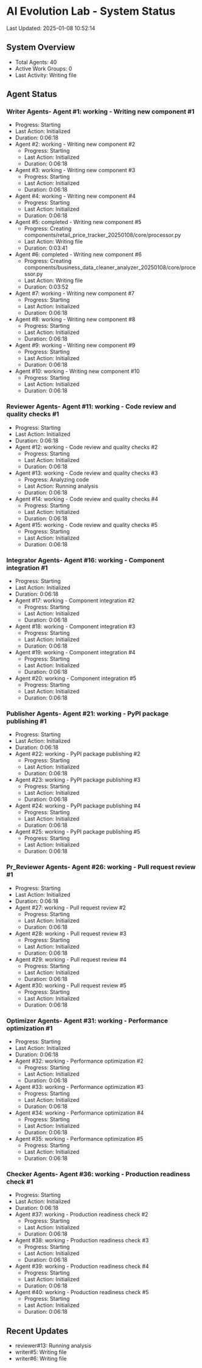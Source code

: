 # AI Evolution Lab - System Status
Last Updated: 2025-01-08 10:52:14

## System Overview
- Total Agents: 40
- Active Work Groups: 0
- Last Activity: Writing file

## Agent Status

### Writer Agents- Agent #1: working - Writing new component #1
  - Progress: Starting
  - Last Action: Initialized
  - Duration: 0:06:18
- Agent #2: working - Writing new component #2
  - Progress: Starting
  - Last Action: Initialized
  - Duration: 0:06:18
- Agent #3: working - Writing new component #3
  - Progress: Starting
  - Last Action: Initialized
  - Duration: 0:06:18
- Agent #4: working - Writing new component #4
  - Progress: Starting
  - Last Action: Initialized
  - Duration: 0:06:18
- Agent #5: completed - Writing new component #5
  - Progress: Creating components/retail_price_tracker_20250108/core/processor.py
  - Last Action: Writing file
  - Duration: 0:03:41
- Agent #6: completed - Writing new component #6
  - Progress: Creating components/business_data_cleaner_analyzer_20250108/core/processor.py
  - Last Action: Writing file
  - Duration: 0:03:52
- Agent #7: working - Writing new component #7
  - Progress: Starting
  - Last Action: Initialized
  - Duration: 0:06:18
- Agent #8: working - Writing new component #8
  - Progress: Starting
  - Last Action: Initialized
  - Duration: 0:06:18
- Agent #9: working - Writing new component #9
  - Progress: Starting
  - Last Action: Initialized
  - Duration: 0:06:18
- Agent #10: working - Writing new component #10
  - Progress: Starting
  - Last Action: Initialized
  - Duration: 0:06:18

### Reviewer Agents- Agent #11: working - Code review and quality checks #1
  - Progress: Starting
  - Last Action: Initialized
  - Duration: 0:06:18
- Agent #12: working - Code review and quality checks #2
  - Progress: Starting
  - Last Action: Initialized
  - Duration: 0:06:18
- Agent #13: working - Code review and quality checks #3
  - Progress: Analyzing code
  - Last Action: Running analysis
  - Duration: 0:06:18
- Agent #14: working - Code review and quality checks #4
  - Progress: Starting
  - Last Action: Initialized
  - Duration: 0:06:18
- Agent #15: working - Code review and quality checks #5
  - Progress: Starting
  - Last Action: Initialized
  - Duration: 0:06:18

### Integrator Agents- Agent #16: working - Component integration #1
  - Progress: Starting
  - Last Action: Initialized
  - Duration: 0:06:18
- Agent #17: working - Component integration #2
  - Progress: Starting
  - Last Action: Initialized
  - Duration: 0:06:18
- Agent #18: working - Component integration #3
  - Progress: Starting
  - Last Action: Initialized
  - Duration: 0:06:18
- Agent #19: working - Component integration #4
  - Progress: Starting
  - Last Action: Initialized
  - Duration: 0:06:18
- Agent #20: working - Component integration #5
  - Progress: Starting
  - Last Action: Initialized
  - Duration: 0:06:18

### Publisher Agents- Agent #21: working - PyPI package publishing #1
  - Progress: Starting
  - Last Action: Initialized
  - Duration: 0:06:18
- Agent #22: working - PyPI package publishing #2
  - Progress: Starting
  - Last Action: Initialized
  - Duration: 0:06:18
- Agent #23: working - PyPI package publishing #3
  - Progress: Starting
  - Last Action: Initialized
  - Duration: 0:06:18
- Agent #24: working - PyPI package publishing #4
  - Progress: Starting
  - Last Action: Initialized
  - Duration: 0:06:18
- Agent #25: working - PyPI package publishing #5
  - Progress: Starting
  - Last Action: Initialized
  - Duration: 0:06:18

### Pr_Reviewer Agents- Agent #26: working - Pull request review #1
  - Progress: Starting
  - Last Action: Initialized
  - Duration: 0:06:18
- Agent #27: working - Pull request review #2
  - Progress: Starting
  - Last Action: Initialized
  - Duration: 0:06:18
- Agent #28: working - Pull request review #3
  - Progress: Starting
  - Last Action: Initialized
  - Duration: 0:06:18
- Agent #29: working - Pull request review #4
  - Progress: Starting
  - Last Action: Initialized
  - Duration: 0:06:18
- Agent #30: working - Pull request review #5
  - Progress: Starting
  - Last Action: Initialized
  - Duration: 0:06:18

### Optimizer Agents- Agent #31: working - Performance optimization #1
  - Progress: Starting
  - Last Action: Initialized
  - Duration: 0:06:18
- Agent #32: working - Performance optimization #2
  - Progress: Starting
  - Last Action: Initialized
  - Duration: 0:06:18
- Agent #33: working - Performance optimization #3
  - Progress: Starting
  - Last Action: Initialized
  - Duration: 0:06:18
- Agent #34: working - Performance optimization #4
  - Progress: Starting
  - Last Action: Initialized
  - Duration: 0:06:18
- Agent #35: working - Performance optimization #5
  - Progress: Starting
  - Last Action: Initialized
  - Duration: 0:06:18

### Checker Agents- Agent #36: working - Production readiness check #1
  - Progress: Starting
  - Last Action: Initialized
  - Duration: 0:06:18
- Agent #37: working - Production readiness check #2
  - Progress: Starting
  - Last Action: Initialized
  - Duration: 0:06:18
- Agent #38: working - Production readiness check #3
  - Progress: Starting
  - Last Action: Initialized
  - Duration: 0:06:18
- Agent #39: working - Production readiness check #4
  - Progress: Starting
  - Last Action: Initialized
  - Duration: 0:06:18
- Agent #40: working - Production readiness check #5
  - Progress: Starting
  - Last Action: Initialized
  - Duration: 0:06:18


## Recent Updates
- reviewer#13: Running analysis
- writer#5: Writing file
- writer#6: Writing file
